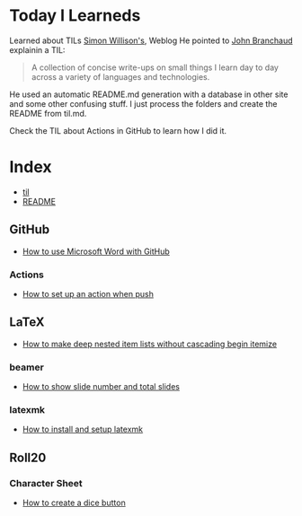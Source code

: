 # Today I Learneds

Learned about TILs [Simon Willison's](https://simonwillison.net/2020/Apr/20/self-rewriting-readme/), Weblog 
He pointed to [John Branchaud](https://github.com/jbranchaud/til) explainin a TIL:

> A collection of concise write-ups on small things I learn day to day across a variety
> of languages and technologies. 

He used an automatic README.md generation with a database in other site and some
other confusing stuff. I just process the folders and create the README from til.md.

Check the TIL about Actions in GitHub to learn how I did it.



# Index
- [til](.//til.md)
- [README](.//README.md)
## GitHub
- [How to use Microsoft Word with GitHub](.//GitHub/How%20to%20use%20Microsoft%20Word%20with%20GitHub.md)
### Actions
- [How to set up an action when push](.//GitHub/Actions/How%20to%20set%20up%20an%20action%20when%20push.md)
## LaTeX
- [How to make deep nested item lists without cascading begin itemize](.//LaTeX/How%20to%20make%20deep%20nested%20item%20lists%20without%20cascading%20begin%20itemize.md)
### beamer
- [How to show slide number and total slides](.//LaTeX/beamer/How%20to%20show%20slide%20number%20and%20total%20slides.md)
### latexmk
- [How to install and setup latexmk](.//LaTeX/latexmk/How%20to%20install%20and%20setup%20latexmk.md)
## Roll20
### Character Sheet
- [How to create a dice button](.//Roll20/Character%20Sheet/How%20to%20create%20a%20dice%20button.md)

